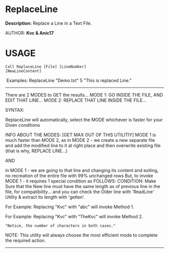 # ReplaceLine
**Description:**
Replace a Line in a Text File.

AUTHOR:	**Kvc & Anic17**

# USAGE

<code>Call ReplaceLine [File] [LineNumber] [NewLineContent]</code>

​	Examples: 		ReplaceLine "Demo.txt" 5 "This is replaced Line."

----

There are 2 MODES to GET the results...
 MODE 1:	GO INSIDE THE FILE, AND EDIT THAT LINE...
 MODE 2:	REPLACE THAT LINE INSIDE THE FILE...

SYNTAX:

ReplaceLine will automatically, select the MODE whichever is faster for your
Given conditions

INFO ABOUT THE MODES: [GET MAX OUT OF THIS UTILITIY]
MODE 1 is much faster than MODE 2, as in MODE 2 - we create a new separate file
and add the modified line to it at right place and then overwrite existing file
(that is why, REPLACE LINE...)

AND

in MODE 1 - we are going to that line and changing its content and exiting, no
recreation of the entire file with 99% unchanged rows
But, to invoke MODE 1 - it requires 1 special condition as FOLLOWS:
CONDITION: Make Sure that the New line must have the same length as
of previous line in the file, for compatibility...
and you can check the Older line with 'ReadLine' Utility & extract
its length with 'getlen'.

For Example: Replacing "Kvc" with "abc" will invoke Method 1.

For Example: Replacing "Kvc" with "TheKvc" will invoke Method 2.

	"Notice, the number of characters in both cases."

NOTE:
This utility will always choose the most efficient mode to complete the
required action.

----

